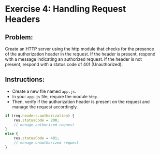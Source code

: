 # Exercise 4: Handling Request Headers

## Problem:

Create an HTTP server using the http module that checks for the presence of the authorization header in the request. If the header is present, respond with a message indicating an authorized request. If the header is not present, respond with a status code of 401 (Unauthorized).

## Instructions:

- Create a new file named `app.js`.
- In your `app.js` file, require the module `http`.
- Then, verify if the authorization header is present on the request and manage the request accordingly.

``` JavaScript
if (req.headers.authorization) {
	res.statusCode = 200;
	// manage authorized request
}
else {
	res.statusCode = 401;
	// manage unauthorized request
}
```